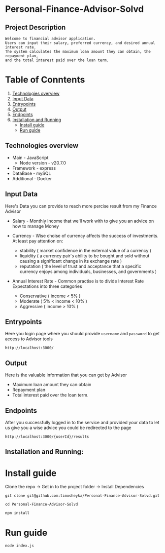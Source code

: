 # Personal-Finance-Advisor-Solvd

## Project Description
    Welcome to financial advisor application.
    Users can input their salary, preferred currency, and desired annual interest rate.
    The system calculates the maximum loan amount they can obtain, the repayment plan,
    and the total interest paid over the loan term.

# Table of Conntents

1. [Technologies overview](#Technologies-overview)
2. [Input Data](#input-data)
3. [Entrypoints](#entrypoints)
4. [Output](#output)
5. [Endpoints](#endpoints)
6. [Installation and Running](#installation-and-running)
    - [Install guide](#install-guide)
    - [Run guide](#run-guide)


## Technologies overview 

* Main - JavaScript
    - Node version - v20.7.0
* Framework - express
* DataBase - mySQL
* Additional - Docker

## Input Data

Here's Data you can provide to reach more percise result from my Finance Advisor

* Salary - Monthly Income that we'll work with to give you an advice on how to manage Money

* Currency - Wise choise of currency affects the success of investments.
 At least pay attention on: 
    - stability ( market confidence in the external value of a currency )
    - liquidity ( a currency pair's ability to be bought and sold without 
                 causing a significant change in its exchange rate )
    - reputation ( the level of trust and acceptance that a specific currency enjoys
                  among individuals, businesses, and governments )

* Annual Interest Rate - Common practise is to divide Interest Rate
 Expectations into three categories
    - Conservative ( income < 5% )
    - Moderate ( 5% < income < 10% )
    - Aggressive ( income > 10% )

## Entrypoints

Here you login page where you should provide ```username``` and ```password```
to get access to Advisor tools

```
http://localhost:3000/
```


## Output

Here is the valuable information that you can get by Advisor
    
* Maximum loan amount they can obtain
* Repayment plan
* Total interest paid over the loan term.

## Endpoints

After you successfully logged in to the service and provided your data
to let us give you a wise advice you could be redirected to the page
```
http://localhost:3000/{userId}/results
```

## Installation and Running:

# Install guide

Clone the repo -> Get in to the project folder -> Install Dependencies
```
git clone git@github.com:timosheyka/Personal-Finance-Advisor-Solvd.git
```
```
cd Personal-Finance-Advisor-Solvd
```
```
npm install
```

# Run guide
```
node index.js
```